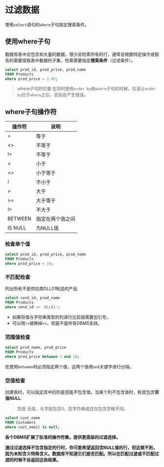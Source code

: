# 过滤数据

使用`select`语句的`where`子句指定搜索条件。

## 使用where子句

数据库表中会包含和大量的数据，很少会检索所有的行，通常会根据特定操作或报告的需要提取表中数据的子集，检索需要指定**搜索条件**（过滤条件）。

```SQL
select prod_id, prod_price, prod_name
FROM Products
where prod_price = 3.49;
```

> where子句的位置
> 在同时使用`order by`和`where`子句的时候，应该让`order by`位于`where`之后，否则会产生错误。

## where子句操作符

| 操作符  | 说明             |
| ------- | ---------------- |
| =       | 等于             |
| <>      | 不等于           |
| !=      | 不等于           |
| <       | 小于             |
| <=      | 小于等于         |
| !       | 不小于           |
| >       | 大于             |
| >=      | 大于等于         |
| !>      | 不大于           |
| BETWEEN | 指定在两个值之间 |
| IS NULL | 为NULL值         |

### 检查单个值

```SQL
select prod_id, prod_price, prod_name
FROM Products
where prod_price < 10;
```

### 不匹配检查

列出所有不是供应商DLL01制造的产品

```SQL
select vend_id, prod_name
FROM Products
where vend_id <> 'DLL01';
```

- 如果将值与字符串类型的列进行比较就需要加引号。
- 可以用`!=`替换掉`<>`，但是不是所有DBMS支持。


### 范围值检查

```SQL
select prod_name, prod_price
FROM Products
where prod_price between 4 and 10;
```

在使用`between`时必须指定两个值，这两个值用`and`关键字进行分隔。

### 空值检查

创建表时，可以指定其中的列是否能不包含值，当某个列不包含值时，称其包含**空值NULL**.

> 空值
> 无值，与字段包含0、空字符串或仅仅包含空格不同。

```SQL
select cust_name
FROM Customers
where cust_email is null;
```

**各个DBMS扩展了标准的操作符集，提供更高级的过滤选择。**

**通过过滤选择不包含指定的行时，你可能希望返回含NULL值的行，但这做不到，因为未知含义特殊含义。数据库不知道它们是否匹配。所以在匹配过滤或不匹配过滤的时候不会返回这些结果。**